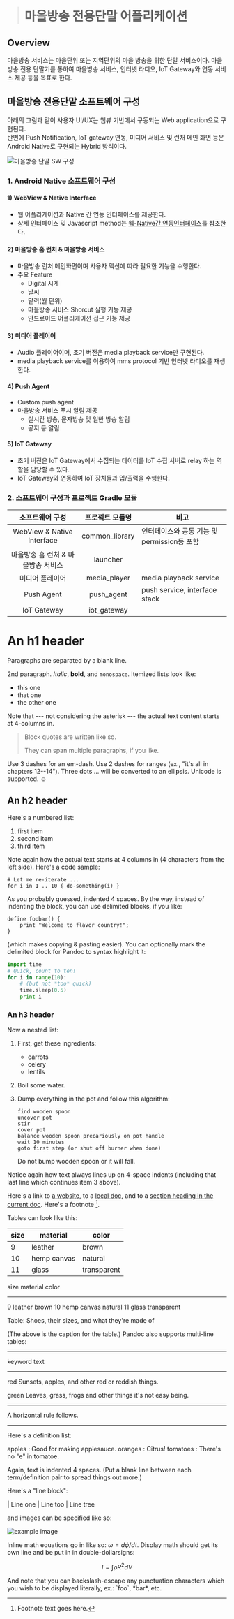 ># 마을방송 전용단말 어플리케이션

## Overview
마을방송 서비스는 마을단위 또는 지역단위의 마을 방송을 위한 단말 서비스이다.
마을방송 전용 단말기를 통하여 마을방송 서비스, 인터넷 라디오, IoT Gateway와 연동 서비스 제공 등을 목표로 한다.

## 마을방송 전용단말 소프트웨어 구성  
아래의 그림과 같이 사용자 UI/UX는 웹뷰 기반에서 구동되는 Web application으로 구현된다.  
반면에 Push Notification, IoT gateway 연동, 미디어 서비스 및 런처 메인 화면 등은 Android Native로 구현되는 Hybrid 방식이다. 

![마을방송 단말 SW 구성](document/images/sw_architecture.png)

### 1. Android Native 소프트웨어 구성  
#### 1) WebView & Native Interface
* 웹 어플리케이션과 Native 간 연동 인터페이스를 제공한다. 
* 상세 인터페이스 및 Javascript method는 [웹-Native간 연동인터페이스]()를 참조한다. 

#### 2) 마을방송 홈 런처 & 마을방송 서비스
* 마을방송 런처 메인화면이며 사용자 액션에 따라 필요한 기능을 수행한다. 
* 주요 Feature 
    * Digital 시계 
    * 날씨 
    * 달력(월 단위)
    * 마을방송 서비스 Shorcut 실행 기능 제공 
    * 안드로이드 어플리케이션 접근 기능 제공 

#### 3) 미디어 플레이어  
* Audio 플레이어이며, 초기 버전은 media playback service만 구현된다.  
* media playback service를 이용하여 mms protocol 기반 인터넷 라디오를 재생한다.  

#### 4) Push Agent  
* Custom push agent
* 마을방송 서비스 푸시 알림 제공 
    * 실시간 방송, 문자방송 및 일반 방송 알림  
    * 공지 등 알림 

#### 5) IoT Gateway  
* 초기 버전은 IoT Gateway에서 수집되는 데이터를 IoT 수집 서버로 relay 하는 역할을 담당할 수 있다. 
* IoT Gateway와 연동하여 IoT 장치들과 입/출력을 수행한다. 


### 2. 소프트웨어 구성과 프로젝트 Gradle 모듈 
소프트웨어 구성 | 프로젝트 모듈명 | 비고 |   
:----:|:----:|----|   
WebView & Native Interface | common_library | 인터페이스와 공통 기능 및 permission등 포함 |   
마을방송 홈 런처 & 마을방송 서비스 | launcher |     
미디어 플레이어 | media_player | media playback service |    
Push Agent | push_agent | push service, interface stack |    
IoT Gateway | iot_gateway |      

 
 
 
 An h1 header
============

Paragraphs are separated by a blank line.

2nd paragraph. *Italic*, **bold**, and `monospace`. Itemized lists
look like:

  * this one
  * that one
  * the other one

Note that --- not considering the asterisk --- the actual text
content starts at 4-columns in.

> Block quotes are
> written like so.
>
> They can span multiple paragraphs,
> if you like.

Use 3 dashes for an em-dash. Use 2 dashes for ranges (ex., "it's all
in chapters 12--14"). Three dots ... will be converted to an ellipsis.
Unicode is supported. ☺



An h2 header
------------

Here's a numbered list:

 1. first item
 2. second item
 3. third item

Note again how the actual text starts at 4 columns in (4 characters
from the left side). Here's a code sample:

    # Let me re-iterate ...
    for i in 1 .. 10 { do-something(i) }

As you probably guessed, indented 4 spaces. By the way, instead of
indenting the block, you can use delimited blocks, if you like:

~~~
define foobar() {
    print "Welcome to flavor country!";
}
~~~

(which makes copying & pasting easier). You can optionally mark the
delimited block for Pandoc to syntax highlight it:

~~~python
import time
# Quick, count to ten!
for i in range(10):
    # (but not *too* quick)
    time.sleep(0.5)
    print i
~~~



### An h3 header ###

Now a nested list:

 1. First, get these ingredients:

      * carrots
      * celery
      * lentils

 2. Boil some water.

 3. Dump everything in the pot and follow
    this algorithm:

        find wooden spoon
        uncover pot
        stir
        cover pot
        balance wooden spoon precariously on pot handle
        wait 10 minutes
        goto first step (or shut off burner when done)

    Do not bump wooden spoon or it will fall.

Notice again how text always lines up on 4-space indents (including
that last line which continues item 3 above).

Here's a link to [a website](http://foo.bar), to a [local
doc](local-doc.html), and to a [section heading in the current
doc](#an-h2-header). Here's a footnote [^1].

[^1]: Footnote text goes here.

Tables can look like this:

size  | material |     color |
----|------------| ------------|
9   |  leather   |    brown |
10  |  hemp canvas |  natural |
11  |  glass      |   transparent |

size  material      color
----  ------------  ------------
9     leather       brown
10    hemp canvas   natural
11    glass         transparent

Table: Shoes, their sizes, and what they're made of

(The above is the caption for the table.) Pandoc also supports
multi-line tables:

--------  -----------------------
keyword   text
--------  -----------------------
red       Sunsets, apples, and
          other red or reddish
          things.

green     Leaves, grass, frogs
          and other things it's
          not easy being.
--------  -----------------------

A horizontal rule follows.

***

Here's a definition list:

apples
  : Good for making applesauce.
oranges
  : Citrus!
tomatoes
  : There's no "e" in tomatoe.

Again, text is indented 4 spaces. (Put a blank line between each
term/definition pair to spread things out more.)

Here's a "line block":

| Line one
|   Line too
| Line tree

and images can be specified like so:

![example image](example-image.jpg "An exemplary image")

Inline math equations go in like so: $\omega = d\phi / dt$. Display
math should get its own line and be put in in double-dollarsigns:

$$I = \int \rho R^{2} dV$$

And note that you can backslash-escape any punctuation characters
which you wish to be displayed literally, ex.: \`foo\`, \*bar\*, etc.

